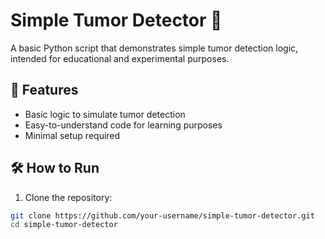 # Simple Tumor Detector 🧠

A basic Python script that demonstrates simple tumor detection logic, intended for educational and experimental purposes.

## 🚀 Features
- Basic logic to simulate tumor detection
- Easy-to-understand code for learning purposes
- Minimal setup required

## 🛠️ How to Run

1. Clone the repository:
```bash
git clone https://github.com/your-username/simple-tumor-detector.git
cd simple-tumor-detector
